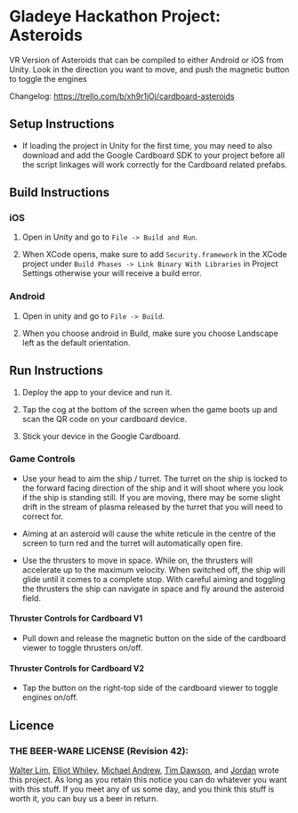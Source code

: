 # Gladeye Hackathon Project: Asteroids

VR Version of Asteroids that can be compiled to either Android or iOS from Unity.
Look in the direction you want to move, and push the magnetic button to toggle the engines

Changelog:
https://trello.com/b/xh9r1jOj/cardboard-asteroids

## Setup Instructions

*	If loading the project in Unity for the first time, you may need to also download and add the Google Cardboard SDK 
    to your project before all the script linkages will work correctly for the Cardboard related prefabs.

## Build Instructions

### iOS

1.	Open in Unity and go to `File -> Build and Run`.

2.	When XCode opens, make sure to add `Security.framework` in the XCode project under 
    `Build Phases -> Link Binary With Libraries` in Project Settings otherwise your will receive a build error.

### Android

1.  Open in unity and go to `File -> Build`.

2.  When you choose android in Build, make sure you choose Landscape left as the default orientation.

## Run Instructions

1.  Deploy the app to your device and run it.

2.  Tap the cog at the bottom of the screen when the game boots up and scan the QR code on your cardboard device.

3.  Stick your device in the Google Cardboard.

### Game Controls

*   Use your head to aim the ship / turret. The turret on the ship is locked to the forward facing direction 
    of the ship and it will shoot where you look if the ship is standing still. If you are moving, there may be some
    slight drift in the stream of plasma released by the turret that you will need to correct for.
    
*   Aiming at an asteroid will cause the white reticule in the centre of the screen to turn red and the turret will 
    automatically open fire.

*   Use the thrusters to move in space. While on, the thrusters will accelerate up to the maximum velocity. When 
    switched off, the ship will glide until it comes to a complete stop. With careful aiming and toggling the thrusters
    the ship can navigate in space and fly around the asteroid field.

#### Thruster Controls for Cardboard V1

*   Pull down and release the magnetic button on the side of the cardboard viewer to toggle thrusters on/off.

#### Thruster Controls for Cardboard V2

*   Tap the button on the right-top side of the cardboard viewer to toggle engines on/off. 

## Licence

### THE BEER-WARE LICENSE (Revision 42):

[Walter Lim](mailto:walter.lim@gladeye.co.nz), [Elliot Whiley](mailto:elliot.w@hotmail.com), 
[Michael Andrew](mailto:michael@uxvirtual.com), [Tim Dawson](mailto:Tim@ghost.st), and [Jordan](mailto:Jordan@ghost.st) 
wrote this project.  As long as you retain this notice you can do whatever you want with this stuff. If you meet any of 
us some day, and you think this stuff is worth it, you can buy us a beer in return.
